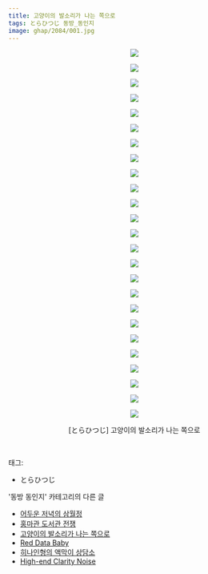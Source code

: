 ```yaml
---
title: 고양이의 발소리가 나는 쪽으로
tags: とらひつじ 동방_동인지
image: ghap/2084/001.jpg
---
```

<div class="article">
<p style="text-align: center; clear: none; float: none;"><img src="{{ site.nasurl }}/ghap/2084/001.jpg"/></p>
<p style="text-align: center; clear: none; float: none;"><img src="{{ site.nasurl }}/ghap/2084/002.jpg"/></p>
<p style="text-align: center; clear: none; float: none;"><img src="{{ site.nasurl }}/ghap/2084/003.jpg"/></p>
<p style="text-align: center; clear: none; float: none;"><img src="{{ site.nasurl }}/ghap/2084/004.jpg"/></p>
<p style="text-align: center; clear: none; float: none;"><img src="{{ site.nasurl }}/ghap/2084/005.jpg"/></p>
<p style="text-align: center; clear: none; float: none;"><img src="{{ site.nasurl }}/ghap/2084/006.jpg"/></p>
<p style="text-align: center; clear: none; float: none;"><img src="{{ site.nasurl }}/ghap/2084/007.jpg"/></p>
<p style="text-align: center; clear: none; float: none;"><img src="{{ site.nasurl }}/ghap/2084/008.jpg"/></p>
<p style="text-align: center; clear: none; float: none;"><img src="{{ site.nasurl }}/ghap/2084/009.jpg"/></p>
<p style="text-align: center; clear: none; float: none;"><img src="{{ site.nasurl }}/ghap/2084/010.jpg"/></p>
<p style="text-align: center; clear: none; float: none;"><img src="{{ site.nasurl }}/ghap/2084/011.jpg"/></p>
<p style="text-align: center; clear: none; float: none;"><img src="{{ site.nasurl }}/ghap/2084/012.jpg"/></p>
<p style="text-align: center; clear: none; float: none;"><img src="{{ site.nasurl }}/ghap/2084/013.jpg"/></p>
<p style="text-align: center; clear: none; float: none;"><img src="{{ site.nasurl }}/ghap/2084/014.jpg"/></p>
<p style="text-align: center; clear: none; float: none;"><img src="{{ site.nasurl }}/ghap/2084/015.jpg"/></p>
<p style="text-align: center; clear: none; float: none;"><img src="{{ site.nasurl }}/ghap/2084/016.jpg"/></p>
<p style="text-align: center; clear: none; float: none;"><img src="{{ site.nasurl }}/ghap/2084/017.jpg"/></p>
<p style="text-align: center; clear: none; float: none;"><img src="{{ site.nasurl }}/ghap/2084/018.jpg"/></p>
<p style="text-align: center; clear: none; float: none;"><img src="{{ site.nasurl }}/ghap/2084/019.jpg"/></p>
<p style="text-align: center; clear: none; float: none;"><img src="{{ site.nasurl }}/ghap/2084/020.jpg"/></p>
<p style="text-align: center; clear: none; float: none;"><img src="{{ site.nasurl }}/ghap/2084/021.jpg"/></p>
<p style="text-align: center; clear: none; float: none;"><img src="{{ site.nasurl }}/ghap/2084/022.jpg"/></p>
<p style="text-align: center; clear: none; float: none;"><img src="{{ site.nasurl }}/ghap/2084/023.jpg"/></p>
<p style="text-align: center; clear: none; float: none;"><img src="{{ site.nasurl }}/ghap/2084/024.jpg"/></p>
<p style="text-align: center; clear: none; float: none;"><img src="{{ site.nasurl }}/ghap/2084/025.jpg"/></p>
<p style="text-align: center; clear: none; float: none;">[とらひつじ] 고양이의 발소리가 나는 쪽으로</p>
<p><br/></p>
</div><div class="tagTrail">
<p>태그: </p>
<ul>
<li>とらひつじ</li>
</ul>
</div><div class="another">
<p>'동방 동인지' 카테고리의 다른 글</p>
<ul>
<li><a href="/2016-09-10-ghap_2086">어두운 저녁의 삼월정</a></li>
<li><a href="/2016-09-10-ghap_2085">홍마관 도서관 전쟁</a></li>
<li><a href="/2016-09-09-ghap_2084">고양이의 발소리가 나는 쪽으로</a></li>
<li><a href="/2016-09-09-ghap_2083">Red Data Baby</a></li>
<li><a href="/2016-09-09-ghap_2082">히나인형의 액막이 상담소</a></li>
<li><a href="/2016-09-09-ghap_2081">High-end Clarity Noise</a></li>
</ul>
</div><div class="cb_module cb_fluid">
<div class="cb_wrt cb_profile">
</div><!-- commentList close -->
</div>